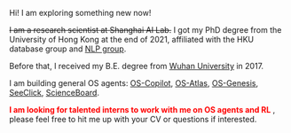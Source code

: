 Hi! I am exploring something new now! 

<del>I am a research scientist at Shanghai AI Lab.</del> I got my PhD degree from the University of Hong Kong
at the end of 2021, affiliated with the HKU database group and [NLP group](https://nlp.cs.hku.hk/). 
<!-- I am advised by Prof. [Ben Kao](https://www.cs.hku.hk/people/academic-staff/kao). -->
<!-- I am also working closely with [Lingpeng Kong](https://ikekonglp.github.io/index.html).  -->
Before that, I received my B.E. degree from [Wuhan University](https://www.whu.edu.cn/en/) in 2017. 
<!-- Throughout my graduate studies, I had great internships in Tencent AI Lab and Huawei Noah's Ark Lab. -->

I am building general OS agents: [OS-Copilot](https://os-copilot.github.io/), [OS-Atlas](https://osatlas.github.io/), [OS-Genesis](https://qiushisun.github.io/OS-Genesis-Home/), [SeeClick](https://osatlas.github.io/), [ScienceBoard](https://qiushisun.github.io/ScienceBoard-Home/).
<!-- My research centers around large language models (LLMs) with a special focus on building the next generation of natural language interfaces that can interact with and learn from real-world environments. You can find a prototype of my ambitious goal at [OS-Copilot](https://os-copilot.github.io/) and a series of related work:  -->


<span style="color:red">**I am looking for talented interns to work with me on OS agents and RL**</span> , please feel free to hit me up with your CV or questions if interested.
